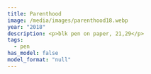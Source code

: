 ```yaml
---
title: Parenthood
image: /media/images/parenthood18.webp
year: "2018"
description: <p>blk pen on paper, 21,29</p>
tags:
  - pen
has_model: false
model_format: "null"
---
```

